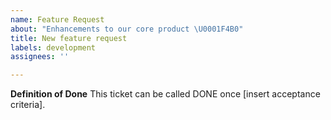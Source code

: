 ```yaml
---
name: Feature Request
about: "Enhancements to our core product \U0001F4B0"
title: New feature request
labels: development
assignees: ''

---
```


**Definition of Done**
This ticket can be called DONE once [insert acceptance criteria].
